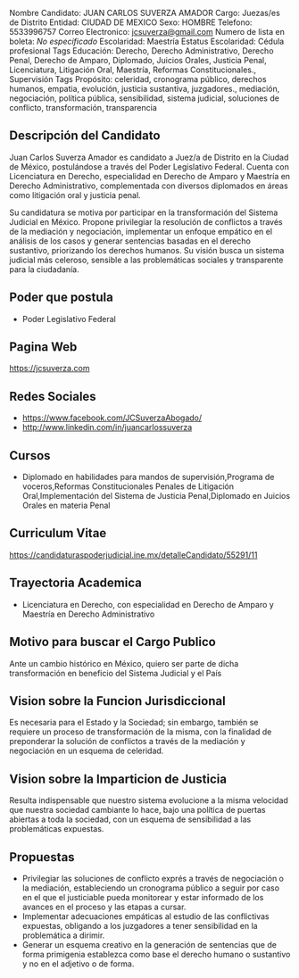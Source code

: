 Nombre Candidato: JUAN CARLOS SUVERZA AMADOR
Cargo: Juezas/es de Distrito
Entidad: CIUDAD DE MEXICO
Sexo: HOMBRE
Telefono: 5533996757
Correo Electronico: jcsuverza@gmail.com
Numero de lista en boleta: *No especificado*
Escolaridad: Maestría
Estatus Escolaridad: Cédula profesional
Tags Educación: Derecho, Derecho Administrativo, Derecho Penal, Derecho de Amparo, Diplomado, Juicios Orales, Justicia Penal, Licenciatura, Litigación Oral, Maestría, Reformas Constitucionales., Supervisión
Tags Propósito: celeridad, cronograma público, derechos humanos, empatia, evolución, justicia sustantiva, juzgadores., mediación, negociación, política pública, sensibilidad, sistema judicial, soluciones de conflicto, transformación, transparencia


## Descripción del Candidato 

Juan Carlos Suverza Amador es candidato a Juez/a de Distrito en la Ciudad de México, postulándose a través del Poder Legislativo Federal. Cuenta con Licenciatura en Derecho, especialidad en Derecho de Amparo y Maestría en Derecho Administrativo, complementada con diversos diplomados en áreas como litigación oral y justicia penal.

Su candidatura se motiva por participar en la transformación del Sistema Judicial en México. Propone privilegiar la resolución de conflictos a través de la mediación y negociación, implementar un enfoque empático en el análisis de los casos y generar sentencias basadas en el derecho sustantivo, priorizando los derechos humanos. Su visión busca un sistema judicial más celeroso, sensible a las problemáticas sociales y transparente para la ciudadanía.


## Poder que postula

- Poder Legislativo Federal


## Pagina Web

https://jcsuverza.com


## Redes Sociales

- https://www.facebook.com/JCSuverzaAbogado/
- http://www.linkedin.com/in/juancarlossuverza


## Cursos

- Diplomado en habilidades para mandos de supervisión,Programa de voceros,Reformas Constitucionales Penales  de Litigación Oral,Implementación del Sistema de Justicia Penal,Diplomado en Juicios Orales en materia Penal


## Curriculum Vitae

https://candidaturaspoderjudicial.ine.mx/detalleCandidato/55291/11


## Trayectoria Academica

- Licenciatura en Derecho, con especialidad en Derecho de Amparo y Maestría en Derecho Administrativo


## Motivo para buscar el Cargo Publico

Ante un cambio histórico en México, quiero ser parte de dicha transformación en beneficio del Sistema Judicial y el País


## Vision sobre la Funcion Jurisdiccional

Es necesaria para el Estado y la Sociedad; sin embargo, también se requiere un proceso de transformación de la misma, con la finalidad de preponderar la solución de conflictos a través de la mediación y negociación en un esquema de celeridad.


## Vision sobre la Imparticion de Justicia

Resulta indispensable que nuestro sistema evolucione a la misma velocidad que nuestra sociedad cambiante lo hace, bajo una política de puertas abiertas a toda la sociedad, con un esquema de sensibilidad a las problemáticas expuestas.


## Propuestas

- Privilegiar las soluciones de conflicto exprés a través de negociación o la mediación, estableciendo un cronograma público a seguir por caso en el que el justiciable pueda monitorear y estar informado de los avances en el proceso y las etapas a cursar.
- Implementar adecuaciones empáticas al estudio de las conflictivas expuestas, obligando a los juzgadores a tener sensibilidad en la problemática a dirimir.
- Generar un esquema creativo en la generación de sentencias que de forma primigenia establezca como base el derecho humano o sustantivo y no en el adjetivo o de forma.

